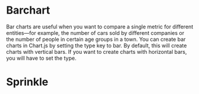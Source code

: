 # Barchart

  Bar charts are useful when you want to compare a single metric for different entities—for example, the number of cars sold by different companies or the number of people in certain age groups in a town. You can create bar charts in Chart.js by setting the type key to bar. By default, this will create charts with vertical bars. If you want to create charts with horizontal bars, you will have to set the type.
    
# Sprinkle    

